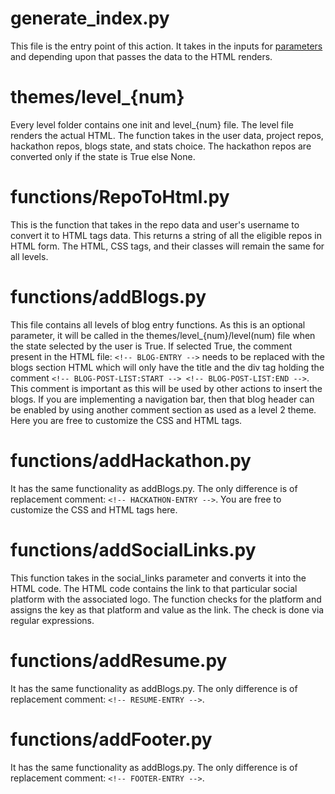 # generate_index.py

This file is the entry point of this action. It takes in the inputs for [parameters](./pages/Git-Actions-Parameters) and depending upon that passes the data to the HTML renders.

# themes/level_{num}

Every level folder contains one init and level_{num} file. The level file renders the actual HTML. The function takes in the user data, project repos, hackathon repos, blogs state, and stats choice. The hackathon repos are converted only if the state is True else None.

# functions/RepoToHtml.py

This is the function that takes in the repo data and user's username to convert it to HTML tags data. This returns a string of all the eligible repos in HTML form. The HTML, CSS tags, and their classes will remain the same for all levels.

# functions/addBlogs.py

This file contains all levels of blog entry functions. As this is an optional parameter, it will be called in the themes/level_{num}/level(num) file when the state selected by the user is True. If selected True, the comment present in the HTML file: `<!-- BLOG-ENTRY -->` needs to be replaced with the blogs section HTML which will only have the title and the div tag holding the comment `<!-- BLOG-POST-LIST:START --> <!-- BLOG-POST-LIST:END -->`. This comment is important as this will be used by other actions to insert the blogs. If you are implementing a navigation bar, then that blog header can be enabled by using another comment section as used as a level 2 theme. Here you are free to customize the CSS and HTML tags.

# functions/addHackathon.py

It has the same functionality as addBlogs.py. The only difference is of replacement comment: `<!-- HACKATHON-ENTRY -->`. You are free to customize the CSS and HTML tags here.

# functions/addSocialLinks.py

This function takes in the social_links parameter and converts it into the HTML code. The HTML code contains the link to that particular social platform with the associated logo. The function checks for the platform and assigns the key as that platform and value as the link. The check is done via regular expressions.

# functions/addResume.py
It has the same functionality as addBlogs.py. The only difference is of replacement comment: `<!-- RESUME-ENTRY -->`. 

# functions/addFooter.py
It has the same functionality as addBlogs.py. The only difference is of replacement comment: `<!-- FOOTER-ENTRY -->`.